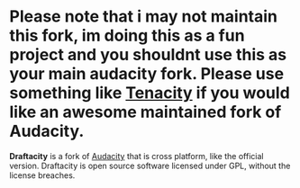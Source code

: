 **Please note that i may not maintain this fork, im doing this as a fun project and you shouldnt use this as your main audacity fork. Please use something like [Tenacity](https://github.com/tenacityteam/tenacity) if you would like an awesome maintained fork of Audacity.**
=========================

**Draftacity** is a fork of [Audacity](https://www.audacityteam.org) that is cross platform, like the official version. Draftacity is open source software licensed under GPL, without the license breaches.
